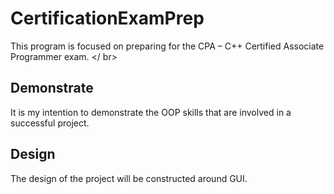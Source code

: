# CertificationExamPrep

This program is focused on preparing for the CPA – C++ Certified Associate Programmer exam. </ br>

## Demonstrate

It is my intention to demonstrate the OOP skills that are involved in a successful project.

## Design

The design of the project will be constructed around GUI.

